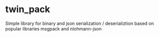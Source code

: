 # twin_pack
 Simple library for binary and json serialization / deserializtion based on popular libraries msgpack and nlohmann-json
